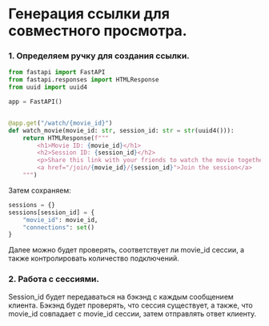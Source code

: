 # Генерация ссылки для совместного просмотра.

### 1. Определяем ручку для создания ссылки.

```python
from fastapi import FastAPI
from fastapi.responses import HTMLResponse
from uuid import uuid4

app = FastAPI()


@app.get("/watch/{movie_id}")
def watch_movie(movie_id: str, session_id: str = str(uuid4())):
    return HTMLResponse(f"""
        <h1>Movie ID: {movie_id}</h1>
        <h2>Session ID: {session_id}</h2>
        <p>Share this link with your friends to watch the movie together:</p>
        <a href="/join/{movie_id}/{session_id}">Join the session</a>
    """)
```

Затем сохраняем:

```python
sessions = {}
sessions[session_id] = {
    "movie_id": movie_id,
    "connections": set()
}
```

Далее можно будет проверять, соответствует ли movie_id сессии, а также контролировать количество подключений.

### 2. Работа с сессиями.

Session_id будет передаваться на бэкэнд с каждым сообщением клиента.
Бэкэнд будет проверять, что сессия существует, а также, что movie_id совпадает с movie_id сессии, затем отправлять ответ
клиенту.



